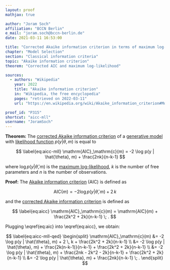 ```yaml
---
layout: proof
mathjax: true

author: "Joram Soch"
affiliation: "BCCN Berlin"
e_mail: "joram.soch@bccn-berlin.de"
date: 2021-03-11 16:53:00

title: "Corrected Akaike information criterion in terms of maximum log-likelihood"
chapter: "Model Selection"
section: "Classical information criteria"
topic: "Akaike information criterion"
theorem: "Corrected AIC and maximum log-likelihood"

sources:
  - authors: "Wikipedia"
    year: 2022
    title: "Akaike information criterion"
    in: "Wikipedia, the free encyclopedia"
    pages: "retrieved on 2022-03-11"
    url: "https://en.wikipedia.org/wiki/Akaike_information_criterion#Modification_for_small_sample_size"

proof_id: "P315"
shortcut: "aicc-mll"
username: "JoramSoch"
---
```



**Theorem:** The [corrected Akaike information criterion](/D/aicc) of a [generative model](/D/gm) with [likelihood function](/D/lf) $p(y \vert \theta, m)$ is equal to

$$ \label{eq:aicc-mll}
\mathrm{AIC}_\mathrm{c}(m) = -2 \log p(y | \hat{\theta}, m) + \frac{2nk}{n-k-1}
$$

where $\log p(y \vert \hat{\theta}, m)$ is the [maximum log-likelihood](/D/mll), $k$ is the number of free parameters and $n$ is the number of observations.


**Proof:** The [Akaike information criterion](/D/aic) (AIC) is defined as

$$ \label{eq:aic}
\mathrm{AIC}(m) = -2 \log p(y | \hat{\theta}, m) + 2 \, k
$$

and the [corrected Akaike information criterion](/D/aicc) is defined as

$$ \label{eq:aicc}
\mathrm{AIC}_\mathrm{c}(m) = \mathrm{AIC}(m) + \frac{2k^2 + 2k}{n-k-1} \; .
$$

Plugging \eqref{eq:aic} into \eqref{eq:aicc}, we obtain:

$$ \label{eq:aicc-mll-qed}
\begin{split}
\mathrm{AIC}_\mathrm{c}(m) &= -2 \log p(y | \hat{\theta}, m) + 2 \, k + \frac{2k^2 + 2k}{n-k-1} \\
&= -2 \log p(y | \hat{\theta}, m) + \frac{2k(n-k-1)}{n-k-1} + \frac{2k^2 + 2k}{n-k-1} \\
&= -2 \log p(y | \hat{\theta}, m) + \frac{2nk - 2k^2 - 2k}{n-k-1} + \frac{2k^2 + 2k}{n-k-1} \\
&= -2 \log p(y | \hat{\theta}, m) + \frac{2nk}{n-k-1} \; .
\end{split}
$$